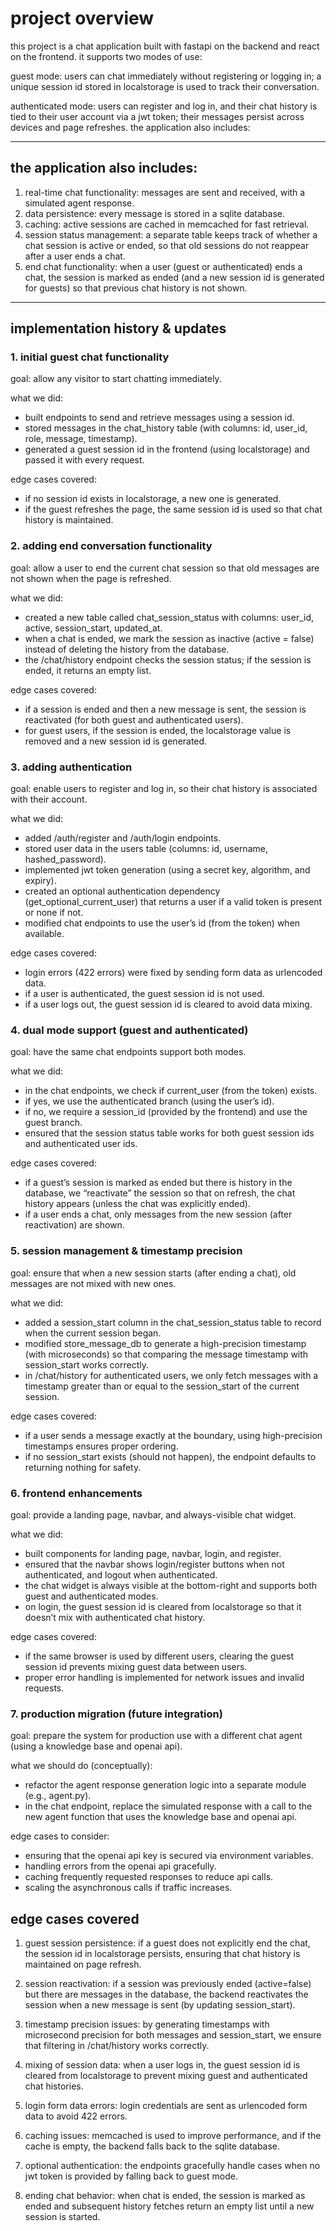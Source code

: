 # project overview

this project is a chat application built with fastapi on the backend and react on the frontend. it supports two modes of use:

guest mode: users can chat immediately without registering or logging in; a unique session id stored in localstorage is used to track their conversation.

authenticated mode: users can register and log in, and their chat history is tied to their user account via a jwt token; their messages persist across devices and page refreshes.
the application also includes:

----------------------------------------------------------------------------
## the application also includes:

1. real-time chat functionality: messages are sent and received, with a simulated agent response.
2. data persistence: every message is stored in a sqlite database.
3. caching: active sessions are cached in memcached for fast retrieval.
4. session status management: a separate table keeps track of whether a chat session is active or ended, so that old sessions do not reappear after a user ends a chat.
5. end chat functionality: when a user (guest or authenticated) ends a chat, the session is marked as ended (and a new session id is generated for guests) so that previous chat history is not shown.

-----------------------------------------------------------------------------
## implementation history & updates

### 1. initial guest chat functionality

goal: allow any visitor to start chatting immediately.

what we did:
-  built endpoints to send and retrieve messages using a session id.
-  stored messages in the chat_history table (with columns: id, user_id, role, message, timestamp).
-  generated a guest session id in the frontend (using localstorage) and passed it with every request.

edge cases covered:
-  if no session id exists in localstorage, a new one is generated.
-  if the guest refreshes the page, the same session id is used so that chat history is maintained.

### 2. adding end conversation functionality

goal: allow a user to end the current chat session so that old messages are not shown when the page is refreshed.

what we did:
-  created a new table called chat_session_status with columns: user_id, active, session_start, updated_at.
-  when a chat is ended, we mark the session as inactive (active = false) instead of deleting the history from the database.
-  the /chat/history endpoint checks the session status; if the session is ended, it returns an empty list.

edge cases covered:
-  if a session is ended and then a new message is sent, the session is reactivated (for both guest and authenticated users).
-  for guest users, if the session is ended, the localstorage value is removed and a new session id is generated.

### 3. adding authentication

goal: enable users to register and log in, so their chat history is associated with their account.

what we did:
-  added /auth/register and /auth/login endpoints.
-  stored user data in the users table (columns: id, username, hashed_password).
-  implemented jwt token generation (using a secret key, algorithm, and expiry).
-  created an optional authentication dependency (get_optional_current_user) that returns a user if a valid token is present or none if not.
-  modified chat endpoints to use the user’s id (from the token) when available.

edge cases covered:
-  login errors (422 errors) were fixed by sending form data as urlencoded data.
-  if a user is authenticated, the guest session id is not used.
-  if a user logs out, the guest session id is cleared to avoid data mixing.
  
### 4. dual mode support (guest and authenticated)
   
goal: have the same chat endpoints support both modes.

what we did:
-  in the chat endpoints, we check if current_user (from the token) exists.
  -  if yes, we use the authenticated branch (using the user’s id).
  -  if no, we require a session_id (provided by the frontend) and use the guest branch.
-  ensured that the session status table works for both guest session ids and authenticated user ids.

edge cases covered:
-  if a guest’s session is marked as ended but there is history in the database, we “reactivate” the session so that on refresh, the chat history appears (unless the chat was explicitly ended).
-  if a user ends a chat, only messages from the new session (after reactivation) are shown.

### 5. session management & timestamp precision

goal: ensure that when a new session starts (after ending a chat), old messages are not mixed with new ones.

what we did:
-  added a session_start column in the chat_session_status table to record when the current session began.
-  modified store_message_db to generate a high-precision timestamp (with microseconds) so that comparing the message timestamp with session_start works correctly.
-  in /chat/history for authenticated users, we only fetch messages with a timestamp greater than or equal to the session_start of the current session.

edge cases covered:
-  if a user sends a message exactly at the boundary, using high-precision timestamps ensures proper ordering.
-  if no session_start exists (should not happen), the endpoint defaults to returning nothing for safety.

### 6. frontend enhancements

goal: provide a landing page, navbar, and always-visible chat widget.

what we did:
-  built components for landing page, navbar, login, and register.
-  ensured that the navbar shows login/register buttons when not authenticated, and logout when authenticated.
-  the chat widget is always visible at the bottom-right and supports both guest and authenticated modes.
-  on login, the guest session id is cleared from localstorage so that it doesn’t mix with authenticated chat history.

edge cases covered:
-  if the same browser is used by different users, clearing the guest session id prevents mixing guest data between users.
-  proper error handling is implemented for network issues and invalid requests.

### 7. production migration (future integration)

goal: prepare the system for production use with a different chat agent (using a knowledge base and openai api).

what we should do (conceptually):
-  refactor the agent response generation logic into a separate module (e.g., agent.py).
-  in the chat endpoint, replace the simulated response with a call to the new agent function that uses the knowledge base and openai api.

edge cases to consider:
-  ensuring that the openai api key is secured via environment variables.
-  handling errors from the openai api gracefully.
-  caching frequently requested responses to reduce api calls.
-  scaling the asynchronous calls if traffic increases.


## edge cases covered

1. guest session persistence:
if a guest does not explicitly end the chat, the session id in localstorage persists, ensuring that chat history is maintained on page refresh.

2. session reactivation:
if a session was previously ended (active=false) but there are messages in the database, the backend reactivates the session when a new message is sent (by updating session_start).

3. timestamp precision issues:
by generating timestamps with microsecond precision for both messages and session_start, we ensure that filtering in /chat/history works correctly.

4. mixing of session data:
when a user logs in, the guest session id is cleared from localstorage to prevent mixing guest and authenticated chat histories.

5. login form data errors:
login credentials are sent as urlencoded form data to avoid 422 errors.

6. caching issues:
memcached is used to improve performance, and if the cache is empty, the backend falls back to the sqlite database.

7. optional authentication:
the endpoints gracefully handle cases when no jwt token is provided by falling back to guest mode.

8. ending chat behavior:
when chat is ended, the session is marked as ended and subsequent history fetches return an empty list until a new session is started.
